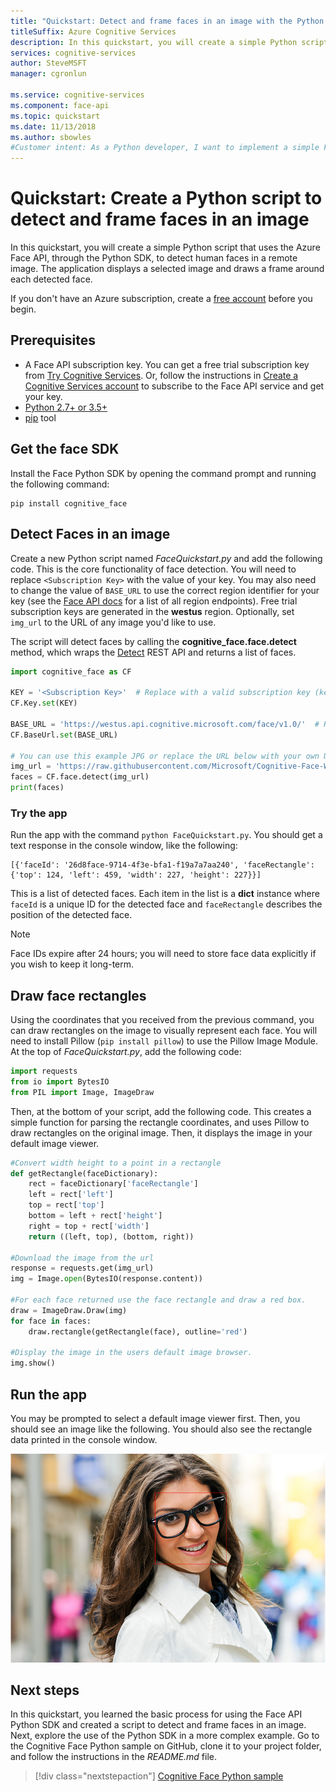 ```yaml
---
title: "Quickstart: Detect and frame faces in an image with the Python SDK"
titleSuffix: Azure Cognitive Services
description: In this quickstart, you will create a simple Python script that uses the Face API to detect and frame faces in a remote image. 
services: cognitive-services
author: SteveMSFT
manager: cgronlun

ms.service: cognitive-services
ms.component: face-api
ms.topic: quickstart
ms.date: 11/13/2018
ms.author: sbowles
#Customer intent: As a Python developer, I want to implement a simple Face detection scenario with the Python SDK, so that I can build more complex scenarios later on.
---
```


# Quickstart: Create a Python script to detect and frame faces in an image

In this quickstart, you will create a simple Python script that uses the Azure Face API, through the Python SDK, to detect human faces in a remote image. The application displays a selected image and draws a frame around each detected face.

If you don't have an Azure subscription, create a [free account](https://azure.microsoft.com/free/?WT.mc_id=A261C142F) before you begin. 

## Prerequisites

- A Face API subscription key. You can get a free trial subscription key from [Try Cognitive Services](https://azure.microsoft.com/try/cognitive-services/?api=face-api). Or, follow the instructions in [Create a Cognitive Services account](https://docs.microsoft.com/azure/cognitive-services/cognitive-services-apis-create-account) to subscribe to the Face API service and get your key.
- [Python 2.7+ or 3.5+](https://www.python.org/downloads/)
- [pip](https://pip.pypa.io/en/stable/installing/) tool

## Get the face SDK

Install the Face Python SDK by opening the command prompt and running the following command:

```
pip install cognitive_face
```

## Detect Faces in an image

Create a new Python script named _FaceQuickstart.py_ and add the following code. This is the core functionality of face detection. You will need to replace `<Subscription Key>` with the value of your key. You may also need to change the value of `BASE_URL` to use the correct region identifier for your key (see the [Face API docs](https://westus.dev.cognitive.microsoft.com/docs/services/563879b61984550e40cbbe8d/operations/563879b61984550f30395236) for a list of all region endpoints). Free trial subscription keys are generated in the **westus** region. Optionally, set `img_url` to the URL of any image you'd like to use.

The script will detect faces by calling the **cognitive_face.face.detect** method, which wraps the [Detect](https://westus.dev.cognitive.microsoft.com/docs/services/563879b61984550e40cbbe8d/operations/563879b61984550f30395236) REST API and returns a list of faces.

```python
import cognitive_face as CF

KEY = '<Subscription Key>'  # Replace with a valid subscription key (keeping the quotes in place).
CF.Key.set(KEY)

BASE_URL = 'https://westus.api.cognitive.microsoft.com/face/v1.0/'  # Replace with your regional Base URL
CF.BaseUrl.set(BASE_URL)

# You can use this example JPG or replace the URL below with your own URL to a JPEG image.
img_url = 'https://raw.githubusercontent.com/Microsoft/Cognitive-Face-Windows/master/Data/detection1.jpg'
faces = CF.face.detect(img_url)
print(faces)
```

### Try the app

Run the app with the command `python FaceQuickstart.py`. You should get a text response in the console window, like the following:

```shell
[{'faceId': '26d8face-9714-4f3e-bfa1-f19a7a7aa240', 'faceRectangle': {'top': 124, 'left': 459, 'width': 227, 'height': 227}}]
```

This is a list of detected faces. Each item in the list is a **dict** instance where `faceId` is a unique ID for the detected face and `faceRectangle` describes the position of the detected face. 

> [!NOTE]
> Face IDs expire after 24 hours; you will need to store face data explicitly if you wish to keep it long-term.

## Draw face rectangles

Using the coordinates that you received from the previous command, you can draw rectangles on the image to visually represent each face. You will need to install Pillow (`pip install pillow`) to use the Pillow Image Module. At the top of *FaceQuickstart.py*, add the following code:

```python
import requests
from io import BytesIO
from PIL import Image, ImageDraw
```

Then, at the bottom of your script, add the following code. This creates a simple function for parsing the rectangle coordinates, and uses Pillow to draw rectangles on the original image. Then, it displays the image in your default image viewer.

```python
#Convert width height to a point in a rectangle
def getRectangle(faceDictionary):
    rect = faceDictionary['faceRectangle']
    left = rect['left']
    top = rect['top']
    bottom = left + rect['height']
    right = top + rect['width']
    return ((left, top), (bottom, right))

#Download the image from the url
response = requests.get(img_url)
img = Image.open(BytesIO(response.content))

#For each face returned use the face rectangle and draw a red box.
draw = ImageDraw.Draw(img)
for face in faces:
    draw.rectangle(getRectangle(face), outline='red')

#Display the image in the users default image browser.
img.show()
```

## Run the app

You may be prompted to select a default image viewer first. Then, you should see an image like the following. You should also see the rectangle data printed in the console window.

![A young woman with a red rectangle drawn around the face](../images/face-rectangle-result.png)

## Next steps

In this quickstart, you learned the basic process for using the Face API Python SDK and created a script to detect and frame faces in an image. Next, explore the use of the Python SDK in a more complex example. Go to the Cognitive Face Python sample on GitHub, clone it to your project folder, and follow the instructions in the _README.md_ file.

> [!div class="nextstepaction"]
> [Cognitive Face Python sample](https://github.com/Microsoft/Cognitive-Face-Python)